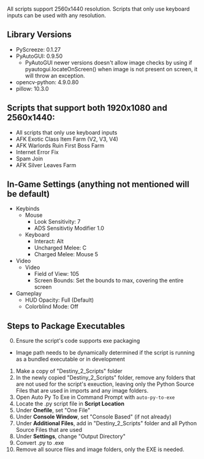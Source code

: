 All scripts support 2560x1440 resolution. Scripts that only use keyboard inputs can be used with any resolution.

## Library Versions
 - PyScreeze: 0.1.27
 - PyAutoGUI: 0.9.50
    - PyAutoGUI newer versions doesn't allow image checks by using if pyautogui.locateOnScreen() when image is not present on screen, it will throw an exception.
 - opencv-python: 4.9.0.80
 - pillow: 10.3.0 

## Scripts that support both 1920x1080 and 2560x1440:
 - All scripts that only use keyboard inputs
 - AFK Exotic Class Item Farm (V2, V3, V4)
 - AFK Warlords Ruin First Boss Farm
 - Internet Error Fix
 - Spam Join
 - AFK Silver Leaves Farm

## In-Game Settings (anything not mentioned will be default)
 - Keybinds
   - Mouse
      - Look Sensitivity: 7
      - ADS Sensitivtiy Modifier 1.0
   - Keyboard
      - Interact: Alt
      - Uncharged Melee: C
      - Charged Melee: Mouse 5
 - Video
   - Video
      - Field of View: 105
      - Screen Bounds: Set the bounds to max, covering the entire screen
 - Gameplay
   - HUD Opacity: Full (Default)
   - Colorblind Mode: Off

 ## Steps to Package Executables
  0. Ensure the script's code supports exe packaging
   - Image path needs to be dynamically determined if the script is running as a bundled executable or in development
  1. Make a copy of "Destiny_2_Scripts" folder
  2. In the newly copied "Destiny_2_Scripts" folder, remove any folders that are not used for the script's exeuction, leaving only the Python Source Files that are used in imports and any image folders.
  3. Open Auto Py To Exe in Command Prompt with `auto-py-to-exe`
  4. Locate the .py script file in **Script Location**
  5. Under **Onefile**, set "One File"
  6. Under **Console Window**, set "Console Based" (if not already)
  7. Under **Additional Files**, add in "Destiny_2_Scripts" folder and all Python Source Files that are used
  8. Under **Settings**, change "Output Directory"
  9. Convert .py to .exe
  10. Remove all source files and image folders, only the EXE is needed.
